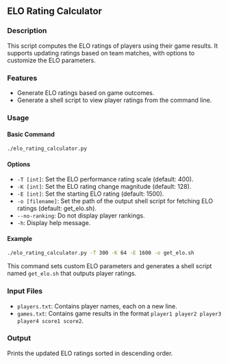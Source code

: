 ## ELO Rating Calculator

### Description

This script computes the ELO ratings of players using their game results. It supports updating ratings based on team matches, with options to customize the ELO parameters.

### Features

- Generate ELO ratings based on game outcomes.
- Generate a shell script to view player ratings from the command line.

### Usage

#### Basic Command

```bash
./elo_rating_calculator.py
```


#### Options
- `-T [int]`: Set the ELO performance rating scale (default: 400).
- `-K [int]`: Set the ELO rating change magnitude (default: 128).
- `-E [int]`: Set the starting ELO rating (default: 1500).
- `-o [filename]`: Set the path of the output shell script for fetching ELO ratings (default: get_elo.sh).
- `--no-ranking`: Do not display player rankings.
- `-h`: Display help message.


#### Example

```bash
./elo_rating_calculator.py -T 300 -K 64 -E 1600 -o get_elo.sh
```

This command sets custom ELO parameters and generates a shell script named `get_elo.sh` that outputs player ratings.

### Input Files

- `players.txt`: Contains player names, each on a new line.
- `games.txt`: Contains game results in the format `player1 player2 player3 player4 score1 score2`.

### Output

Prints the updated ELO ratings sorted in descending order.
